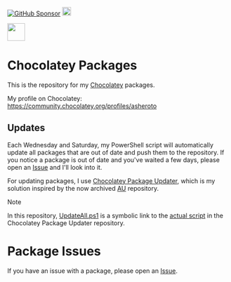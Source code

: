 [![GitHub Sponsor](https://img.shields.io/github/sponsors/asheroto?label=Sponsor&logo=GitHub)](https://github.com/sponsors/asheroto) <a href="https://ko-fi.com/asheroto"><img src="https://ko-fi.com/img/githubbutton_sm.svg" alt="Ko-Fi Button" height="20px"></a>

<a href="https://www.buymeacoffee.com/asheroto"><img src="https://img.buymeacoffee.com/button-api/?text=Buy me a coffee&emoji=&slug=seb6596&button_colour=FFDD00&font_colour=000000&font_family=Lato&outline_colour=000000&coffee_colour=ffffff](https://img.buymeacoffee.com/button-api/?text=Buy%20me%20a%20coffee&emoji=&slug=asheroto&button_colour=FFDD00&font_colour=000000&font_family=Lato&outline_colour=000000&coffee_colour=ffffff)" height="40px"></a>

# Chocolatey Packages

This is the repository for my [Chocolatey](https://chocolatey.org/) packages.

My profile on Chocolatey: https://community.chocolatey.org/profiles/asheroto

## Updates

Each Wednesday and Saturday, my PowerShell script will automatically update all packages that are out of date and push them to the repository. If you notice a package is out of date and you've waited a few days, please open an [Issue](../../issues) and I'll look into it.

For updating packages, I use [Chocolatey Package Updater](https://github.com/asheroto/Chocolatey-Package-Updater), which is my solution inspired by the now archived [AU](https://github.com/majkinetor/au) repository.

> [!NOTE]
> In this repository, [UpdateAll.ps1](./UpdateAll.ps1) is a symbolic link to the [actual script](hocolatey-Package-Updater/Chocolatey-Package-Updater.ps1) in the Chocolatey Package Updater repository.

# Package Issues

If you have an issue with a package, please open an [Issue](../../issues).